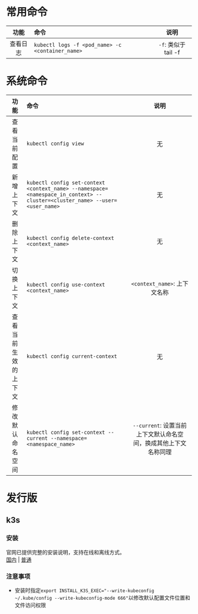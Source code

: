 # 常用命令
|功能|命令|说明|
|:---:|:---|:---:|
|查看日志|```kubectl logs -f <pod_name> -c <container_name>```|```-f```: 类似于tail -f|

# 系统命令
|功能|命令|说明|
|:---:|:---|:---:|
|查看当前配置|```kubectl config view```|无|
|新增上下文|```kubectl config set-context <context_name> --namespace=<namespace_in_context> --cluster=<cluster_name> --user=<user_name>```|无|
|删除上下文|```kubectl config delete-context <context_name>```|无|
|切换上下文|```kubectl config use-context <context_name>```|```<context_name>```: 上下文名称|
|查看当前生效的上下文|```kubectl config current-context```|无|
|修改默认命名空间|```kubectl config set-context --current --namespace=<namespace_name>```|```--current```: 设置当前上下文默认命名空间，换成其他上下文名称同理|

# 发行版
## k3s
### 安装
官网已提供完整的安装说明，支持在线和离线方式。<br>
[国内](https://docs.rancher.cn/k3s/) | [普通](https://rancher.com/docs/k3s/latest/en/quick-start/)

### 注意事项
- 安装时指定```export INSTALL_K3S_EXEC="--write-kubeconfig ~/.kube/config --write-kubeconfig-mode 666"```以修改默认配置文件位置和文件访问权限
